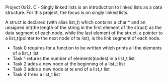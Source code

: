 Project 0x12. C - Singly linked lists is an introduction to linked lists as a data structure. For this project, the focus is on singly linked lists.

A struct is declared (with alias list_t) which contains a char * and an unsigned int(the length of the string in the first element of the struct) as the data segment of each node, while the last element of the struct, a pointer to a list_t(pointer to the next node of te list), is the link segment of each node.

- Task 0 requires for a function to be written which prints all the elements of a list_t list
- Task 1 returns the number of elements(nodes) in a list_t list
- Task 2 adds a new node at the beginning of a list_t list
- Task 3 adds a new node at te end of a list_t list
- Task 4 frees a list_t list
